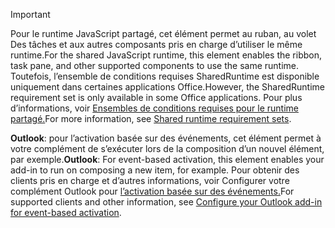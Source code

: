 > [!IMPORTANT]
> <span data-ttu-id="c7b75-101">Pour le runtime JavaScript partagé, cet élément permet au ruban, au volet Des tâches et aux autres composants pris en charge d’utiliser le même runtime.</span><span class="sxs-lookup"><span data-stu-id="c7b75-101">For the shared JavaScript runtime, this element enables the ribbon, task pane, and other supported components to use the same runtime.</span></span> <span data-ttu-id="c7b75-102">Toutefois, l’ensemble de conditions requises SharedRuntime est disponible uniquement dans certaines applications Office.</span><span class="sxs-lookup"><span data-stu-id="c7b75-102">However, the SharedRuntime requirement set is only available in some Office applications.</span></span> <span data-ttu-id="c7b75-103">Pour plus d’informations, voir [Ensembles de conditions requises pour le runtime partagé.](../reference/requirement-sets/shared-runtime-requirement-sets.md)</span><span class="sxs-lookup"><span data-stu-id="c7b75-103">For more information, see [Shared runtime requirement sets](../reference/requirement-sets/shared-runtime-requirement-sets.md).</span></span>
>
> <span data-ttu-id="c7b75-104">**Outlook**: pour l’activation basée sur des événements, cet élément permet à votre complément de s’exécuter lors de la composition d’un nouvel élément, par exemple.</span><span class="sxs-lookup"><span data-stu-id="c7b75-104">**Outlook**: For event-based activation, this element enables your add-in to run on composing a new item, for example.</span></span> <span data-ttu-id="c7b75-105">Pour obtenir des clients pris en charge et d’autres informations, voir Configurer votre complément Outlook pour [l’activation basée sur des événements.](../outlook/autolaunch.md)</span><span class="sxs-lookup"><span data-stu-id="c7b75-105">For supported clients and other information, see [Configure your Outlook add-in for event-based activation](../outlook/autolaunch.md).</span></span>
